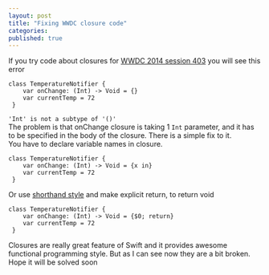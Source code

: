 ```yaml
---
layout: post
title: "Fixing WWDC closure code"
categories:
published: true
---
```


If you try code about closures for [WWDC 2014 session 403](https://developer.apple.com/videos/wwdc/2014/?include=403#403) you will see this error  

```objc
class TemperatureNotifier {    var onChange: (Int) -> Void = {}    var currentTemp = 72 }```  
`'Int' is not a subtype of '()'`  
The problem is that onChange closure is taking 1 `Int` parameter, and it has to be specified in the body of the closure. There is a simple fix to it.    
You have to declare variable names in closure.

```objc
class TemperatureNotifier {    var onChange: (Int) -> Void = {x in}    var currentTemp = 72 }```  Or use [shorthand style](https://developer.apple.com/library/prerelease/mac/documentation/Swift/Conceptual/Swift_Programming_Language/Closures.html) and make explicit return, to return void
```objc
class TemperatureNotifier {    var onChange: (Int) -> Void = {$0; return}    var currentTemp = 72 }```  
Closures are really great feature of Swift and it provides awesome functional programming style. But as I can see now they are a bit broken. Hope it will be solved soon
